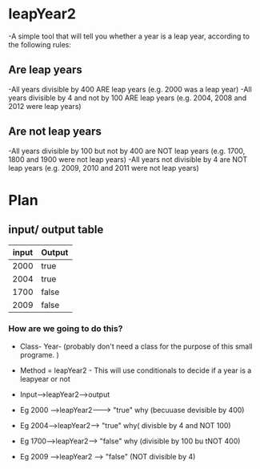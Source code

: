 # leapYear2
-A simple tool that will tell you whether a year is a leap year, according to the following rules:
## Are leap years
-All years divisible by 400 ARE leap years (e.g. 2000 was a leap year)
-All years divisible by 4 and not by 100 ARE leap years (e.g. 2004, 2008 and 2012 were leap years)
## Are not leap years
-All years divisible by 100 but not by 400 are NOT leap years (e.g. 1700, 1800 and 1900 were not leap years)
-All years not divisible by 4 are NOT leap years (e.g. 2009, 2010 and 2011 were not leap years)

# Plan

## input/ output table

| input | Output |
| ------|--------|
|2000| true |
|2004| true|
|1700|false|
|2009| false| 

### How are we going to do this?
- Class- Year- (probably don't need a class for the purpose of this small programe. )
- Method = leapYear2 - This will use conditionals to decide if a year is a leapyear or not

- Input-->leapYear2-->output
- Eg 2000 -->leapYear2---> "true" why (becuuase devisible by 400)
- Eg 2004-->leapYear2--> "true" why( divisble by 4 and NOT 100)
- Eg 1700-->leapYear2--> "false" why (divisible by 100 bu tNOT 400)
- Eg 2009 -->leapYear2 --> "false" (NOT divisible by 4)
